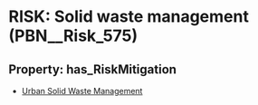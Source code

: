 # RISK: __Solid waste management__ (PBN__Risk_575)

## Property: has_RiskMitigation

* [Urban Solid Waste Management](PBN__RiskMitigation_803)

